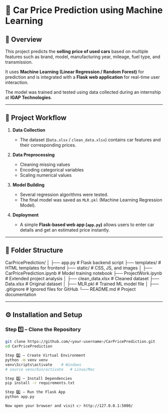 # 🚗 Car Price Prediction using Machine Learning

## 📘 Overview
This project predicts the **selling price of used cars** based on multiple features such as brand, model, manufacturing year, mileage, fuel type, and transmission.

It uses **Machine Learning (Linear Regression / Random Forest)** for prediction and is integrated with a **Flask web application** for real-time user interaction.

The model was trained and tested using data collected during an internship at **IGAP Technologies**.

---

## 🧠 Project Workflow

1. **Data Collection**
   - The dataset (`Data.xlsx` / `clean_data.xlsx`) contains car features and their corresponding prices.

2. **Data Preprocessing**
   - Cleaning missing values  
   - Encoding categorical variables  
   - Scaling numerical values  

3. **Model Building**
   - Several regression algorithms were tested.  
   - The final model was saved as `MLR.pkl` (Machine Learning Regression Model).

4. **Deployment**
   - A simple **Flask-based web app (`app.py`)** allows users to enter car details and get an estimated price instantly.

---

## 📂 Folder Structure
CarPricePrediction/
│
├── app.py # Flask backend script
├── templates/ # HTML templates for frontend
├── static/ # CSS, JS, and images
│
├── CarPricePrediction.ipynb # Model training notebook
├── ProjectWork.ipynb # Extended project analysis
│
├── clean_data.xlsx # Cleaned dataset
├── Data.xlsx # Original dataset
│
├── MLR.pkl # Trained ML model file
│
├── .gitignore # Ignored files for GitHub
└── README.md # Project documentation


---

## ⚙️ Installation and Setup

### Step 1️⃣ – Clone the Repository
```bash
git clone https://github.com/<your-username>/CarPricePrediction.git
cd CarPricePrediction

Step 2️⃣ – Create Virtual Environment
python -m venv venv
venv\Scripts\activate    # Windows
# source venv/bin/activate   # Linux/Mac

Step 3️⃣ – Install Dependencies
pip install -r requirements.txt

Step 4️⃣ – Run the Flask App
python app.py

Now open your browser and visit 👉 http://127.0.0.1:5000/
